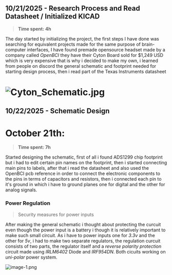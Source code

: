 <!--
  ===================    !!READ THIS NOTICE!!   ====================
  DO NOT edit this file manually. Your changes WILL BE OVERWRITTEN!
  This journal is auto generated and updated by Hack Club Blueprint.
  To edit this file, please edit your journal entries on Blueprint.
  ==================================================================
-->

## 10/21/2025 - Research Process and Read Datasheet / Initialized KICAD  




> **Time spent: 4h**

The day started by initializing the project, the first steps I have done was searching for 
equivalent projects made for the same purpose of brain-computer interfaces, I have found premade opensource headset made by a company called *OpenBCI* they have their Cyton Board sold for $1,249 USD which is very expensive that is why i decided to make my own, i learned from people on discord the general schematic and footprint needed for starting design process, then i read part of the Texas Instruments datasheet

# ![Cyton_Schematic.jpg](https://blueprint.hackclub.com/user-attachments/blobs/proxy/eyJfcmFpbHMiOnsiZGF0YSI6MzgzMCwicHVyIjoiYmxvYl9pZCJ9fQ==--9242c71ee8a5d46d7497489ff3082c6c6af3b45c/Cyton_Schematic.jpg)

  

## 10/22/2025 - Schematic Design   


# October 21th: 
> **Time spent: 7h**

Started designing the schematic, first of all i found ADS1299 chip footprint but i had to edit certain pin names on the footprint, then i started connecting main pins to labels, after that i read the datasheet and also used the OpenBCI pcb reference in order to connect the electronic components to the pins in terms of 
capacitors and resistors, then i connected each pin to it's ground in which i have to ground planes one for digital and the other for analog signals.


### Power Regulation
> Security measures for power inputs 

After making the general schematic i thought about protecting the curcuit even though the power input is a battery i though it is relatively important to make such small circuit. As i have to power inputs one for *3.3v* and the other for *5v*, i had to make two separate regulators, the regulation curcuit consists of two parts, the regulator itself and a *reverse polarity protection* circuit made using *IRLM6402* Diode and *IRF954DN*. Both cicuits working on *uni-polar* power system.

![image-1.png](https://blueprint.hackclub.com/user-attachments/blobs/proxy/eyJfcmFpbHMiOnsiZGF0YSI6NDIxOCwicHVyIjoiYmxvYl9pZCJ9fQ==--e867d086f9415581345c7c39481181fc9b424732/image-1.png)
  

